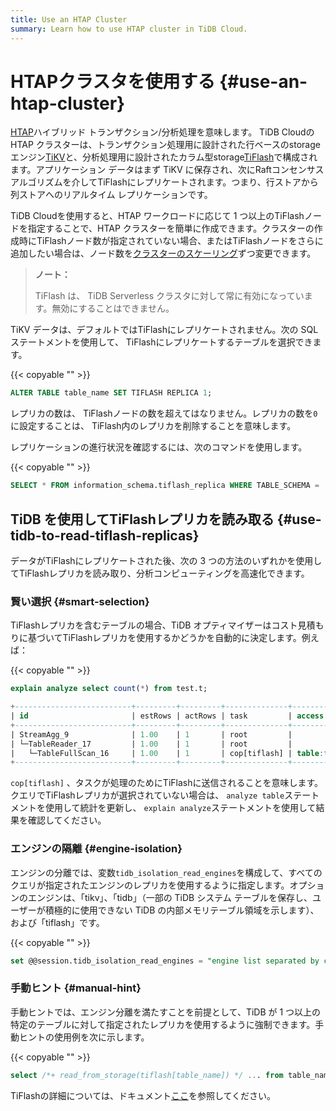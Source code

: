 ```yaml
---
title: Use an HTAP Cluster
summary: Learn how to use HTAP cluster in TiDB Cloud.
---
```


# HTAPクラスタを使用する {#use-an-htap-cluster}

[<a href="https://en.wikipedia.org/wiki/Hybrid_transactional/analytical_processing">HTAP</a>](https://en.wikipedia.org/wiki/Hybrid_transactional/analytical_processing)ハイブリッド トランザクション/分析処理を意味します。 TiDB Cloudの HTAP クラスターは、トランザクション処理用に設計された行ベースのstorageエンジン[<a href="https://tikv.org">TiKV</a>](https://tikv.org)と、分析処理用に設計されたカラム型storage[<a href="https://docs.pingcap.com/tidb/stable/tiflash-overview">TiFlash</a>](https://docs.pingcap.com/tidb/stable/tiflash-overview)で構成されます。アプリケーション データはまず TiKV に保存され、次にRaftコンセンサス アルゴリズムを介してTiFlashにレプリケートされます。つまり、行ストアから列ストアへのリアルタイム レプリケーションです。

TiDB Cloudを使用すると、HTAP ワークロードに応じて 1 つ以上のTiFlashノードを指定することで、HTAP クラスターを簡単に作成できます。クラスターの作成時にTiFlashノード数が指定されていない場合、またはTiFlashノードをさらに追加したい場合は、ノード数を[<a href="/tidb-cloud/scale-tidb-cluster.md">クラスターのスケーリング</a>](/tidb-cloud/scale-tidb-cluster.md)ずつ変更できます。

> **ノート：**
>
> TiFlash は、 TiDB Serverless クラスタに対して常に有効になっています。無効にすることはできません。

TiKV データは、デフォルトではTiFlashにレプリケートされません。次の SQL ステートメントを使用して、 TiFlashにレプリケートするテーブルを選択できます。

{{< copyable "" >}}

```sql
ALTER TABLE table_name SET TIFLASH REPLICA 1;
```

レプリカの数は、 TiFlashノードの数を超えてはなりません。レプリカの数を`0`に設定することは、 TiFlash内のレプリカを削除することを意味します。

レプリケーションの進行状況を確認するには、次のコマンドを使用します。

{{< copyable "" >}}

```sql
SELECT * FROM information_schema.tiflash_replica WHERE TABLE_SCHEMA = '<db_name>' and TABLE_NAME = '<table_name>';
```

## TiDB を使用してTiFlashレプリカを読み取る {#use-tidb-to-read-tiflash-replicas}

データがTiFlashにレプリケートされた後、次の 3 つの方法のいずれかを使用してTiFlashレプリカを読み取り、分析コンピューティングを高速化できます。

### 賢い選択 {#smart-selection}

TiFlashレプリカを含むテーブルの場合、TiDB オプティマイザーはコスト見積もりに基づいてTiFlashレプリカを使用するかどうかを自動的に決定します。例えば：

{{< copyable "" >}}

```sql
explain analyze select count(*) from test.t;
```

```sql
+--------------------------+---------+---------+--------------+---------------+----------------------------------------------------------------------+--------------------------------+-----------+------+
| id                       | estRows | actRows | task         | access object | execution info                                                       | operator info                  | memory    | disk |
+--------------------------+---------+---------+--------------+---------------+----------------------------------------------------------------------+--------------------------------+-----------+------+
| StreamAgg_9              | 1.00    | 1       | root         |               | time:83.8372ms, loops:2                                              | funcs:count(1)->Column#4       | 372 Bytes | N/A  |
| └─TableReader_17         | 1.00    | 1       | root         |               | time:83.7776ms, loops:2, rpc num: 1, rpc time:83.5701ms, proc keys:0 | data:TableFullScan_16          | 152 Bytes | N/A  |
|   └─TableFullScan_16     | 1.00    | 1       | cop[tiflash] | table:t       | time:43ms, loops:1                                                   | keep order:false, stats:pseudo | N/A       | N/A  |
+--------------------------+---------+---------+--------------+---------------+----------------------------------------------------------------------+--------------------------------+-----------+------+
```

`cop[tiflash]` 、タスクが処理のためにTiFlashに送信されることを意味します。クエリでTiFlashレプリカが選択されていない場合は、 `analyze table`ステートメントを使用して統計を更新し、 `explain analyze`ステートメントを使用して結果を確認してください。

### エンジンの隔離 {#engine-isolation}

エンジンの分離では、変数`tidb_isolation_read_engines`を構成して、すべてのクエリが指定されたエンジンのレプリカを使用するように指定します。オプションのエンジンは、「tikv」、「tidb」（一部の TiDB システム テーブルを保存し、ユーザーが積極的に使用できない TiDB の内部メモリテーブル領域を示します）、および「tiflash」です。

{{< copyable "" >}}

```sql
set @@session.tidb_isolation_read_engines = "engine list separated by commas";
```

### 手動ヒント {#manual-hint}

手動ヒントでは、エンジン分離を満たすことを前提として、TiDB が 1 つ以上の特定のテーブルに対して指定されたレプリカを使用するように強制できます。手動ヒントの使用例を次に示します。

{{< copyable "" >}}

```sql
select /*+ read_from_storage(tiflash[table_name]) */ ... from table_name;
```

TiFlashの詳細については、ドキュメント[<a href="https://docs.pingcap.com/tidb/stable/tiflash-overview/">ここ</a>](https://docs.pingcap.com/tidb/stable/tiflash-overview/)を参照してください。
